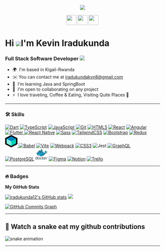 <p align="center"><img src="https://media.giphy.com/media/M9gbBd9nbDrOTu1Mqx/giphy.gif" width="100"/></p>
<p align="center"> <a href="https://www.github.com/SergeInGithub" target="_blank" rel="noreferrer"><img src="https://raw.githubusercontent.com/danielcranney/readme-generator/main/public/icons/socials/github-dark.svg" width="32" height="32" /></a> <a href="https://www.linkedin.com/in/serge-mparirwa-nyirigira" target="_blank" rel="noreferrer"><img src="https://raw.githubusercontent.com/danielcranney/readme-generator/main/public/icons/socials/linkedin.svg" width="32" height="32" /></a> <a href="https://www.twitter.com/ny__serge" target="_blank" rel="noreferrer"><img src="https://raw.githubusercontent.com/danielcranney/readme-generator/main/public/icons/socials/twitter.svg" width="32" height="32" /></a></p>

# Hi ![](https://user-images.githubusercontent.com/18350557/176309783-0785949b-9127-417c-8b55-ab5a4333674e.gif)I'm Kevin Iradukunda

### Full Stack Software Developer <img src="https://media.giphy.com/media/WUlplcMpOCEmTGBtBW/giphy.gif" width="30">
* 🌍  I'm based in Kigali-Rwanda
* ✉️  You can contact me at [iradukundakvn8@gmail.com](mailto:iradukundakvn8@gmail.com )
* 🧠  I'm learning Java and SpringBoot
* 🤝  I'm open to collaborating on any project
* ⚡  I love traveling, Coffee & Eating, Visiting Quite Places 🫠

---

### 🛠️ Skills  

<p align="left"> 
  <a href="https://dart.dev" target="_blank" rel="noreferrer"><img src="https://upload.wikimedia.org/wikipedia/commons/f/fe/Dart_programming_language_logo.svg" width="40" height="40" alt="Dart" /></a> 
  <a href="https://www.typescriptlang.org/" target="_blank" rel="noreferrer"><img src="https://raw.githubusercontent.com/danielcranney/readme-generator/main/public/icons/skills/typescript-colored.svg" width="40" height="40" alt="TypeScript" /></a> 
  <a href="https://developer.mozilla.org/en-US/docs/Web/JavaScript" target="_blank" rel="noreferrer"><img src="https://raw.githubusercontent.com/danielcranney/readme-generator/main/public/icons/skills/javascript-colored.svg" width="40" height="40" alt="JavaScript" /></a> 
  <a href="https://git-scm.com/" target="_blank" rel="noreferrer"><img src="https://raw.githubusercontent.com/danielcranney/readme-generator/main/public/icons/skills/git-colored.svg" width="40" height="40" alt="Git" /></a> 
  <a href="https://developer.mozilla.org/en-US/docs/Glossary/HTML5" target="_blank" rel="noreferrer"><img src="https://raw.githubusercontent.com/danielcranney/readme-generator/main/public/icons/skills/html5-colored.svg" width="40" height="40" alt="HTML5" /></a> 
  <a href="https://reactjs.org/" target="_blank" rel="noreferrer"><img src="https://raw.githubusercontent.com/danielcranney/readme-generator/main/public/icons/skills/react-colored.svg" width="40" height="40" alt="React" /></a> 
<a href="https://angular.io" target="_blank" rel="noreferrer">
  <img src="https://angular.io/assets/images/logos/angular/angular.svg" width="36" height="36" alt="Angular" />
</a>

  <a href="https://flutter.dev" target="_blank" rel="noreferrer">
  <img src="https://upload.wikimedia.org/wikipedia/commons/1/17/Google-flutter-logo.png" width="40" height="40" alt="Flutter" />
</a>
  <a href="https://reactnative.dev/" target="_blank" rel="noreferrer"><img src="https://reactnative.dev/img/header_logo.svg" alt="React Native" width="40" height="40"/></a>  
  <a href="https://sass-lang.com/" target="_blank" rel="noreferrer"><img src="https://raw.githubusercontent.com/danielcranney/readme-generator/main/public/icons/skills/sass-colored.svg" width="40" height="40" alt="Sass" /></a> 
  <a href="https://tailwindcss.com/" target="_blank" rel="noreferrer"><img src="https://raw.githubusercontent.com/danielcranney/readme-generator/main/public/icons/skills/tailwindcss-colored.svg" width="40" height="40" alt="TailwindCSS" /></a> 
  <a href="https://getbootstrap.com/" target="_blank" rel="noreferrer"><img src="https://raw.githubusercontent.com/danielcranney/readme-generator/main/public/icons/skills/bootstrap-colored.svg" width="40" height="40" alt="Bootstrap" /></a> 
  <a href="https://redux.js.org/" target="_blank" rel="noreferrer"><img src="https://raw.githubusercontent.com/danielcranney/readme-generator/main/public/icons/skills/redux-colored.svg" width="40" height="40" alt="Redux" /></a>  <a href="https://bloclibrary.dev" target="_blank" rel="noreferrer">
  <img src="https://raw.githubusercontent.com/felangel/bloc/master/docs/assets/bloc_logo_small.png" width="40" height="40" alt="BLoC" />
</a>
  <a href="https://babeljs.io/" target="_blank" rel="noreferrer"><img src="https://raw.githubusercontent.com/danielcranney/readme-generator/main/public/icons/skills/babel-colored-dark.svg" width="40" height="40" alt="Babel" /></a> 
  <a href="https://vitejs.dev/" target="_blank" rel="noreferrer"><img src="https://raw.githubusercontent.com/danielcranney/readme-generator/main/public/icons/skills/vite-colored.svg" width="40" height="40" alt="Vite" /></a> 
  <a href="https://webpack.js.org/" target="_blank" rel="noreferrer"><img src="https://raw.githubusercontent.com/danielcranney/readme-generator/main/public/icons/skills/webpack-colored.svg" width="40" height="40" alt="Webpack" /></a> 
  <a href="https://www.w3.org/TR/CSS/#css" target="_blank" rel="noreferrer"><img src="https://raw.githubusercontent.com/danielcranney/readme-generator/main/public/icons/skills/css3-colored.svg" width="40" height="40" alt="CSS3" /></a>  
  <img src="https://www.vectorlogo.zone/logos/jestjsio/jestjsio-icon.svg" alt="Jest" width="40" height="40" /> 
  <a href="https://graphql.org/" target="_blank" rel="noreferrer"><img src="https://raw.githubusercontent.com/danielcranney/readme-generator/main/public/icons/skills/graphql-colored.svg" width="40" height="40" alt="GraphQL" /></a> 
  <a href="https://www.postgresql.org/" target="_blank" rel="noreferrer"><img src="https://raw.githubusercontent.com/danielcranney/readme-generator/main/public/icons/skills/postgresql-colored.svg" width="40" height="40" alt="PostgreSQL" /></a> 
  <a href="https://www.docker.com/" target="_blank" rel="noreferrer"><img src="https://raw.githubusercontent.com/devicons/devicon/master/icons/docker/docker-original-wordmark.svg" alt="Docker" width="40" height="40"/></a> 
  <a href="https://www.figma.com/" target="_blank" rel="noreferrer"><img src="https://raw.githubusercontent.com/danielcranney/readme-generator/main/public/icons/skills/figma-colored.svg" width="40" height="40" alt="Figma" /></a> 
  <a href="https://www.notion.so" target="_blank" rel="noreferrer"><img src="https://upload.wikimedia.org/wikipedia/commons/4/45/Notion_app_logo.png" width="40" height="40" alt="Notion" /></a> 
  <a href="https://trello.com" target="_blank" rel="noreferrer"><img src="https://play-lh.googleusercontent.com/CiGs15N1e1tXrSnVLEY9jOnKi1oNzPQNRjqhR8fXE0pnu_bRyNmfc8xXr2VQUJTfJ9A" width="40" height="40" alt="Trello" /></a> 
</p>

---

### 🔥 Badges

<b>My GitHub Stats</b>

<a href="http://www.github.com/iradukunda12"><img src="https://github-readme-stats.vercel.app/api?username=iradukunda12&show_icons=true&hide=&count_private=true&title_color=6366f1&text_color=ffffff&icon_color=0891b2&bg_color=1c1917&hide_border=true&show_icons=true" alt="iradukunda12's GitHub stats" width="400"/></a>
<a href="http://www.github.com/iradukunda12"><img src="https://github-readme-streak-stats.herokuapp.com/?user=iradukunda12&stroke=ffffff&background=1c1917&ring=6366f1&fire=6366f1&currStreakNum=ffffff&currStreakLabel=6366f1&sideNums=ffffff&sideLabels=ffffff&dates=ffffff&hide_border=true" width="440"/></a>

<a href="http://www.github.com/iradukunda12"><img src="https://github-readme-activity-graph.vercel.app/graph?username=SergeInGithub&bg_color=1c1917&color=ffffff&line=6366f1&point=ffffff&area_color=1c1917&area=true&hide_border=true&custom_title=GitHub%20Commits%20Graph" alt="GitHub Commits Graph" /></a>


---

## 🐍 Watch a snake eat my github contributions

![snake animation](https://github.com/iradukunda12/iradukunda12/blob/output/github-contribution-grid-snake2.svg)

---

